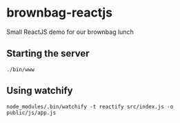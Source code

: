 # brownbag-reactjs
Small ReactJS demo for our brownbag lunch

## Starting the server
```
./bin/www
```

## Using watchify
```
node_modules/.bin/watchify -t reactify src/index.js -o public/js/app.js
```
